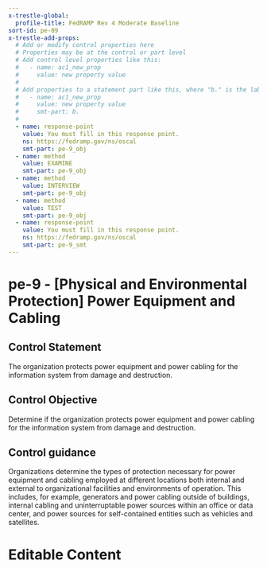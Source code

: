```yaml
---
x-trestle-global:
  profile-title: FedRAMP Rev 4 Moderate Baseline
sort-id: pe-09
x-trestle-add-props:
  # Add or modify control properties here
  # Properties may be at the control or part level
  # Add control level properties like this:
  #   - name: ac1_new_prop
  #     value: new property value
  #
  # Add properties to a statement part like this, where "b." is the label of the target statement part
  #   - name: ac1_new_prop
  #     value: new property value
  #     smt-part: b.
  #
  - name: response-point
    value: You must fill in this response point.
    ns: https://fedramp.gov/ns/oscal
    smt-part: pe-9_obj
  - name: method
    value: EXAMINE
    smt-part: pe-9_obj
  - name: method
    value: INTERVIEW
    smt-part: pe-9_obj
  - name: method
    value: TEST
    smt-part: pe-9_obj
  - name: response-point
    value: You must fill in this response point.
    ns: https://fedramp.gov/ns/oscal
    smt-part: pe-9_smt
---
```


# pe-9 - \[Physical and Environmental Protection\] Power Equipment and Cabling

## Control Statement

The organization protects power equipment and power cabling for the information system from damage and destruction.

## Control Objective

Determine if the organization protects power equipment and power cabling for the information system from damage and destruction.

## Control guidance

Organizations determine the types of protection necessary for power equipment and cabling employed at different locations both internal and external to organizational facilities and environments of operation. This includes, for example, generators and power cabling outside of buildings, internal cabling and uninterruptable power sources within an office or data center, and power sources for self-contained entities such as vehicles and satellites.

# Editable Content

<!-- Make additions and edits below -->
<!-- The above represents the contents of the control as received by the profile, prior to additions. -->
<!-- If the profile makes additions to the control, they will appear below. -->
<!-- The above markdown may not be edited but you may edit the content below, and/or introduce new additions to be made by the profile. -->
<!-- If there is a yaml header at the top, parameter values may be edited. Use --set-parameters to incorporate the changes during assembly. -->
<!-- The content here will then replace what is in the profile for this control, after running profile-assemble. -->
<!-- The added parts in the profile for this control are below.  You may edit them and/or add new ones. -->
<!-- Each addition must have a heading either of the form ## Control my_addition_name -->
<!-- or ## Part a. (where the a. refers to one of the control statement labels.) -->
<!-- "## Control" parts are new parts added after the statement part. -->
<!-- "## Part" parts are new parts added into the top-level statement part with that label. -->
<!-- Subparts may be added with nested hash levels of the form ### My Subpart Name -->
<!-- underneath the parent ## Control or ## Part being added -->
<!-- See https://ibm.github.io/compliance-trestle/tutorials/ssp_profile_catalog_authoring/ssp_profile_catalog_authoring for guidance. -->
